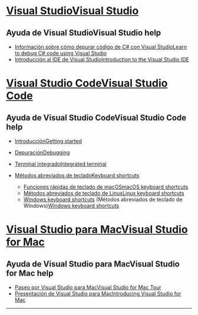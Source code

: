 # <a name="visual-studio"></a>[<span data-ttu-id="cc9e1-101">Visual Studio</span><span class="sxs-lookup"><span data-stu-id="cc9e1-101">Visual Studio</span></span>](#tab/visual-studio)

## <a name="visual-studio-help"></a><span data-ttu-id="cc9e1-102">Ayuda de Visual Studio</span><span class="sxs-lookup"><span data-stu-id="cc9e1-102">Visual Studio help</span></span>

* [<span data-ttu-id="cc9e1-103">Información sobre cómo depurar código de C# con Visual Studio</span><span class="sxs-lookup"><span data-stu-id="cc9e1-103">Learn to debug C# code using Visual Studio</span></span>](/visualstudio/debugger/getting-started-with-the-debugger?view=vs-2017)
* [<span data-ttu-id="cc9e1-104">Introducción al IDE de Visual Studio</span><span class="sxs-lookup"><span data-stu-id="cc9e1-104">Introduction to the Visual Studio IDE</span></span>](/visualstudio/ide/visual-studio-ide?view=vs-2017)

# <a name="visual-studio-code"></a>[<span data-ttu-id="cc9e1-105">Visual Studio Code</span><span class="sxs-lookup"><span data-stu-id="cc9e1-105">Visual Studio Code</span></span>](#tab/visual-studio-code)

## <a name="visual-studio-code-help"></a><span data-ttu-id="cc9e1-106">Ayuda de Visual Studio Code</span><span class="sxs-lookup"><span data-stu-id="cc9e1-106">Visual Studio Code help</span></span>

* [<span data-ttu-id="cc9e1-107">Introducción</span><span class="sxs-lookup"><span data-stu-id="cc9e1-107">Getting started</span></span>](https://code.visualstudio.com/docs)
* [<span data-ttu-id="cc9e1-108">Depuración</span><span class="sxs-lookup"><span data-stu-id="cc9e1-108">Debugging</span></span>](https://code.visualstudio.com/docs/editor/debugging)
* [<span data-ttu-id="cc9e1-109">Terminal integrado</span><span class="sxs-lookup"><span data-stu-id="cc9e1-109">Integrated terminal</span></span>](https://code.visualstudio.com/docs/editor/integrated-terminal)
* [<span data-ttu-id="cc9e1-110">Métodos abreviados de teclado</span><span class="sxs-lookup"><span data-stu-id="cc9e1-110">Keyboard shortcuts</span></span>](https://code.visualstudio.com/docs/getstarted/keybindings#_keyboard-shortcuts-reference)

  * [<span data-ttu-id="cc9e1-111">Funciones rápidas de teclado de macOS</span><span class="sxs-lookup"><span data-stu-id="cc9e1-111">macOS keyboard shortcuts</span></span>](https://code.visualstudio.com/shortcuts/keyboard-shortcuts-macos.pdf)
  * [<span data-ttu-id="cc9e1-112">Métodos abreviados de teclado de Linux</span><span class="sxs-lookup"><span data-stu-id="cc9e1-112">Linux keyboard shortcuts</span></span>](https://code.visualstudio.com/shortcuts/keyboard-shortcuts-linux.pdf)
  * <span data-ttu-id="cc9e1-113">[Windows keyboard shortcuts](https://code.visualstudio.com/shortcuts/keyboard-shortcuts-windows.pdf) (Métodos abreviados de teclado de Windows)</span><span class="sxs-lookup"><span data-stu-id="cc9e1-113">[Windows keyboard shortcuts](https://code.visualstudio.com/shortcuts/keyboard-shortcuts-windows.pdf)</span></span>

# <a name="visual-studio-for-mac"></a>[<span data-ttu-id="cc9e1-114">Visual Studio para Mac</span><span class="sxs-lookup"><span data-stu-id="cc9e1-114">Visual Studio for Mac</span></span>](#tab/visual-studio-mac)

## <a name="visual-studio-for-mac-help"></a><span data-ttu-id="cc9e1-115">Ayuda de Visual Studio para Mac</span><span class="sxs-lookup"><span data-stu-id="cc9e1-115">Visual Studio for Mac help</span></span>

* [<span data-ttu-id="cc9e1-116">Paseo por Visual Studio para Mac</span><span class="sxs-lookup"><span data-stu-id="cc9e1-116">Visual Studio for Mac Tour</span></span>](/visualstudio/mac/ide-tour)
* [<span data-ttu-id="cc9e1-117">Presentación de Visual Studio para Mac</span><span class="sxs-lookup"><span data-stu-id="cc9e1-117">Introducing Visual Studio for Mac</span></span>](/visualstudio/mac/)

---